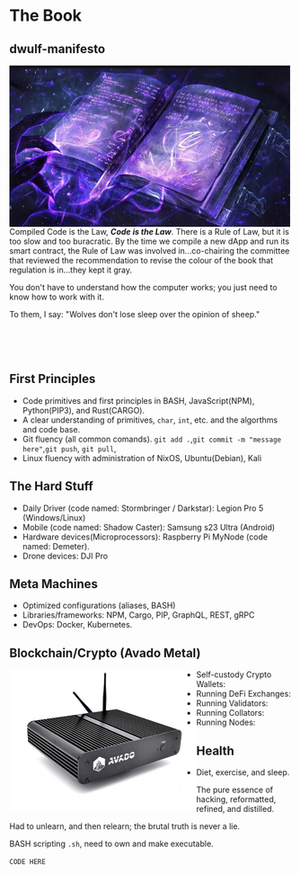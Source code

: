 # The Book
## dwulf-manifesto

  
<img align="left" src="/images/spellbook.png" width=500px alt="Book of Shadows"><p>Compiled Code is the Law, ***Code is the Law***.
There is a Rule of Law, but it is too slow and too buracratic.  By the time we compile a new dApp and run its smart contract,
the Rule of Law was involved in...co-chairing the committee that reviewed the recommendation to revise the colour of the book that regulation is in...they kept it gray.</p>

You don't have to understand how the computer works; you just need to know how to work with it.



To them, I say:
"Wolves don't lose sleep over the opinion of sheep."

<br><br><br>






## First Principles
- Code primitives and first principles in BASH, JavaScript(NPM), Python(PIP3), and Rust(CARGO).  
- A clear understanding of primitives, `char`, `int`, etc. and the algorthms and code base.
- Git fluency (all common  comands).  `git add .`,`git commit -m "message here"`,`git push`, `git pull`, 
- Linux fluency with administration of NixOS, Ubuntu(Debian), Kali

## The Hard Stuff
- Daily Driver (code named: Stormbringer / Darkstar): Legion Pro 5 (Windows/Linux)
- Mobile (code named: Shadow Caster): Samsung s23 Ultra (Android)
- Hardware devices(Microprocessors): Raspberry Pi MyNode (code named: Demeter).
- Drone devices: DJI Pro

## Meta Machines
- Optimized configurations (aliases, BASH)
- Libraries/frameworks: NPM, Cargo, PIP, GraphQL, REST, gRPC
- DevOps: Docker, Kubernetes.

## Blockchain/Crypto (Avado Metal)
<img align="left" src="/images/avado.jpg" width=333px  alt="Avado Device">

- Self-custody Crypto Wallets:
- Running DeFi Exchanges:
- Running Validators:
- Running Collators:
- Running Nodes:


## Health
- Diet, exercise, and sleep.

The pure essence of hacking, reformatted, refined, and distilled.

Had to unlearn, and then relearn; the brutal truth is never a lie.

BASH scripting `.sh`, need to own and make executable.

`CODE HERE`
